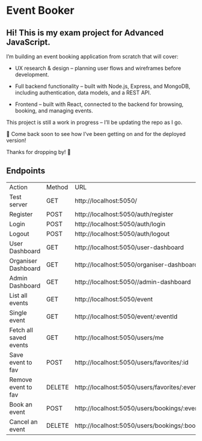 # Event Booker

## Hi! This is my exam project for Advanced JavaScript.

I’m building an event booking application from scratch that will cover:

- UX research & design – planning user flows and wireframes before development.

- Full backend functionality – built with Node.js, Express, and MongoDB, including authentication, data models, and a REST API.

- Frontend – built with React, connected to the backend for browsing, booking, and managing events.

This project is still a work in progress – I’ll be updating the repo as I go.

🚀 Come back soon to see how I’ve been getting on and for the deployed version!

Thanks for dropping by! 🙌

## Endpoints  
|                         |        |                                                  |
|-------------------------|--------|--------------------------------------------------|
| Action                  | Method | URL                                              |
| Test server             | GET	   | http://localhost:5050/                           |
| Register	              | POST   | http://localhost:5050/auth/register              |
| Login	                  | POST   | http://localhost:5050/auth/login                 |
| Logout                  | POST   | http://localhost:5050/auth/logout                |
| User Dashboard          | GET	   | http://localhost:5050/user-dashboard             |
| Organiser Dashboard     | GET	   | http://localhost:5050/organiser-dashboard        |
| Admin Dashboard         | GET	   | http://localhost:5050//admin-dashboard           |
| List all events         | GET	   | http://localhost:5050/event                      |
| Single event            | GET    | http://localhost:5050/event/:eventId             |
| Fetch all saved events  | GET	   | http://localhost:5050/users/me                   |
| Save event to fav       | POST   | http://localhost:5050/users/favorites/:id        |
| Remove event to fav     | DELETE | http://localhost:5050/users/favorites/:eventId   |
| Book an event           | POST   | http://localhost:5050/users/bookings/:eventId    |
| Cancel an event         | DELETE | http://localhost:5050/users/bookings/:bookingId  |




